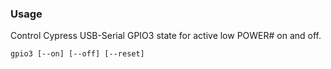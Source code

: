 ### Usage
Control Cypress USB-Serial GPIO3 state for active low POWER# on and off.

`gpio3 [--on] [--off] [--reset]`
